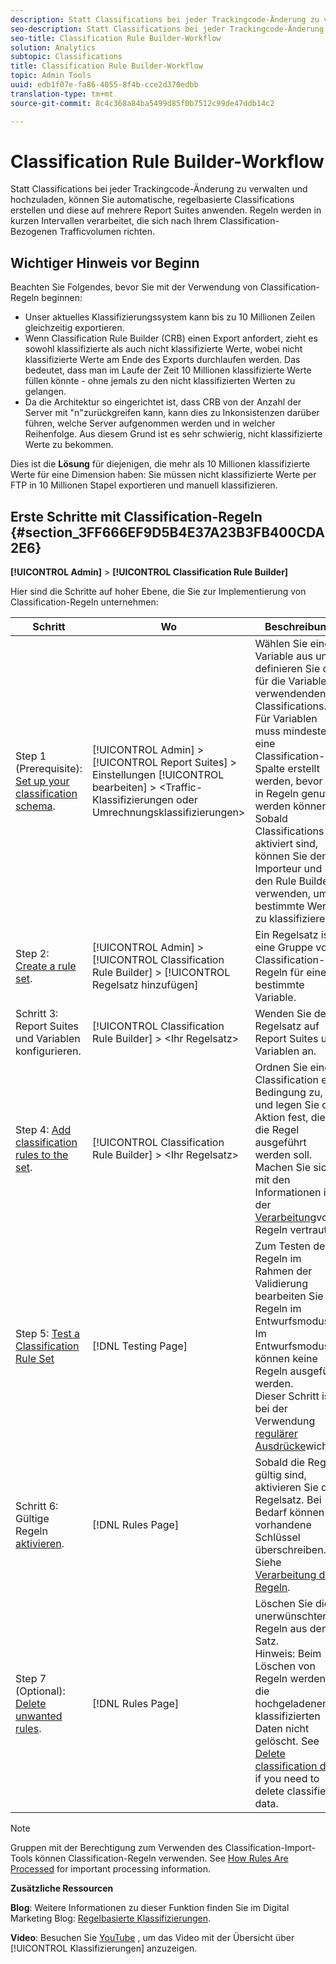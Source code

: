 ```yaml
---
description: Statt Classifications bei jeder Trackingcode-Änderung zu verwalten und hochzuladen, können Sie automatische, regelbasierte Classifications erstellen und diese auf mehrere Report Suites anwenden. Regeln werden in kurzen Intervallen verarbeitet, die sich nach Ihrem Classification-Bezogenen Trafficvolumen richten.
seo-description: Statt Classifications bei jeder Trackingcode-Änderung zu verwalten und hochzuladen, können Sie automatische, regelbasierte Classifications erstellen und diese auf mehrere Report Suites anwenden. Regeln werden in kurzen Intervallen verarbeitet, die sich nach Ihrem Classification-Bezogenen Trafficvolumen richten.
seo-title: Classification Rule Builder-Workflow
solution: Analytics
subtopic: Classifications
title: Classification Rule Builder-Workflow
topic: Admin Tools
uuid: edb1f07e-fa86-4055-8f4b-cce2d370edbb
translation-type: tm+mt
source-git-commit: 8c4c368a84ba5499d85f0b7512c99de47ddb14c2

---
```



# Classification Rule Builder-Workflow

Statt Classifications bei jeder Trackingcode-Änderung zu verwalten und hochzuladen, können Sie automatische, regelbasierte Classifications erstellen und diese auf mehrere Report Suites anwenden. Regeln werden in kurzen Intervallen verarbeitet, die sich nach Ihrem Classification-Bezogenen Trafficvolumen richten.

## Wichtiger Hinweis vor Beginn

Beachten Sie Folgendes, bevor Sie mit der Verwendung von Classification-Regeln beginnen:

* Unser aktuelles Klassifizierungssystem kann bis zu 10 Millionen Zeilen gleichzeitig exportieren.
* Wenn Classification Rule Builder (CRB) einen Export anfordert, zieht es sowohl klassifizierte als auch nicht klassifizierte Werte, wobei nicht klassifizierte Werte am Ende des Exports durchlaufen werden. Das bedeutet, dass man im Laufe der Zeit 10 Millionen klassifizierte Werte füllen könnte - ohne jemals zu den nicht klassifizierten Werten zu gelangen.
* Da die Architektur so eingerichtet ist, dass CRB von der Anzahl der Server mit "n"zurückgreifen kann, kann dies zu Inkonsistenzen darüber führen, welche Server aufgenommen werden und in welcher Reihenfolge. Aus diesem Grund ist es sehr schwierig, nicht klassifizierte Werte zu bekommen.

Dies ist die **Lösung** für diejenigen, die mehr als 10 Millionen klassifizierte Werte für eine Dimension haben: Sie müssen nicht klassifizierte Werte per FTP in 10 Millionen Stapel exportieren und manuell klassifizieren.

## Erste Schritte mit Classification-Regeln {#section_3FF666EF9D5B4E37A23B3FB400CDA2E6}

**[!UICONTROL Admin]** &gt; **[!UICONTROL Classification Rule Builder]**

Hier sind die Schritte auf hoher Ebene, die Sie zur Implementierung von Classification-Regeln unternehmen:

| Schritt | Wo | Beschreibung |
|--- |--- |--- |
| Step 1 (Prerequisite): [Set up your classification schema](https://marketing.adobe.com/resources/help/en_US/reference/c_classifications.html). | [!UICONTROL Admin] &gt; [!UICONTROL Report Suites] &gt; Einstellungen [!UICONTROL bearbeiten] &gt; &lt;Traffic-Klassifizierungen oder Umrechnungsklassifizierungen&gt; | Wählen Sie eine Variable aus und definieren Sie die für die Variable zu verwendenden Classifications. <br>Für Variablen muss mindestens eine Classification-Spalte erstellt werden, bevor sie in Regeln genutzt werden können.<br>Sobald Classifications aktiviert sind, können Sie den Importeur und den Rule Builder verwenden, um bestimmte Werte zu klassifizieren. |
| Step 2: [Create a rule set](/help/components/c-classifications2/crb/classification-rule-set.md). | [!UICONTROL Admin] &gt; [!UICONTROL Classification Rule Builder] &gt; [!UICONTROL Regelsatz hinzufügen] | Ein Regelsatz ist eine Gruppe von Classification-Regeln für eine bestimmte Variable. |
| Schritt 3: Report Suites und Variablen konfigurieren. | [!UICONTROL Classification Rule Builder] &gt; &lt;Ihr Regelsatz&gt; | Wenden Sie den Regelsatz auf Report Suites und Variablen an. |
| Step 4: [Add classification rules to the set](/help/components/c-classifications2/crb/classification-quickstart-rules.md). | [!UICONTROL Classification Rule Builder] &gt; &lt;Ihr Regelsatz&gt; | Ordnen Sie einer Classification eine Bedingung zu, und legen Sie die Aktion fest, die für die Regel ausgeführt werden soll.  Machen Sie sich mit den Informationen in der [Verarbeitung](/help/components/c-classifications2/crb/classification-quickstart-rules.md)von Regeln vertraut. |
| Step 5: [Test a Classification Rule Set](/help/components/c-classifications2/crb/classification-quickstart-rules.md) | [!DNL Testing Page] | Zum Testen der Regeln im Rahmen der Validierung bearbeiten Sie die Regeln im Entwurfsmodus. Im Entwurfsmodus können keine Regeln ausgeführt werden.<br>Dieser Schritt ist bei der Verwendung [regulärer Ausdrücke](/help/components/c-classifications2/crb/classification-quickstart-rules.md)wichtig. |
| Schritt 6: Gültige Regeln [aktivieren](/help/components/c-classifications2/crb/classification-rule-definitions.md). | [!DNL Rules Page] | Sobald die Regeln gültig sind, aktivieren Sie den Regelsatz.  Bei Bedarf können Sie vorhandene Schlüssel überschreiben. Siehe [Verarbeitung der Regeln](/help/components/c-classifications2/crb/classification-quickstart-rules.md). |
| Step 7 (Optional): [Delete unwanted rules](/help/components/c-classifications2/crb/classification-rule-definitions.md). | [!DNL Rules Page] | Löschen Sie die unerwünschten Regeln aus dem Satz.<br>Hinweis: Beim Löschen von Regeln werden die hochgeladenen klassifizierten Daten nicht gelöscht.  See  [Delete classification data](/help/components/c-classifications2/c-classifications-importer/t-delete-classification-data.md) if you need to delete classified data. |

>[!NOTE]
>
> Gruppen mit der Berechtigung zum Verwenden des Classification-Import-Tools können Classification-Regeln verwenden. See [How Rules Are Processed](/help/components/c-classifications2/crb/classification-quickstart-rules.md) for important processing information.

**Zusätzliche Ressourcen**

**Blog**: Weitere Informationen zu dieser Funktion finden Sie im Digital Marketing Blog: [Regelbasierte Klassifizierungen](https://blogs.adobe.com/digitalmarketing/analytics/rule-based-classifications-part-1-making-classifications-easier/?utm_source=feedburner&utm_medium=feed&utm_campaign=Feed%3A+AdobeDigitalMarketing+%28Adobe+Digital+Marketing+Blog%29).

**Video**: Besuchen Sie [YouTube](https://www.youtube.com/watch?v=6laI5SBXY-I) , um das Video mit der Übersicht über [!UICONTROL Klassifizierungen] anzuzeigen.
